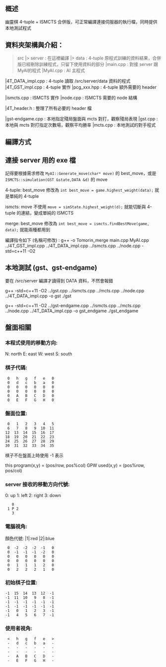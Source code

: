 ## 概述

幽靈棋 4-tuple + ISMCTS 合併版，可正常編譯連接伺服器的執行檔，同時提供本地測試程式

## 資料夾架構與介紹：
> src
  |> server : 在這裡編譯
    |> data : 4-tuple 原程式訓練的資料結果，合併版已經刪除訓練程式，只留下使用資料的部分
    |main.cpp : 對接 server 跟 MyAI的程式
    |MyAI.cpp : AI 主程式

  |4T_DATA_impl.cpp : 4-tuple 讀取 /src/server/data 資料的程式
  |4T_GST_impl.cpp : 4-tuple 實作
  |pcg_xxx.hpp : 4-tuple 額外需要的 header

  |ismcts.cpp : ISMCTS 實作
  |node.cpp : ISMCTS 需要的 node 結構

  |4T_header.h : 整理了所有必要的 header 檔

  |gst-endgame.cpp : 本地指定殘局盤面與 mcts 對打，觀察殘局表現
  |gst.cpp : 本地與 mcts 對打指定次數場，觀察平均勝率
  |mcts.cpp : 本地測試的對手程式


## 編譯方式

## 連接 server 用的 exe 檔

記得要根據需求修改 `MyAI::Generate_move(char* move)` 的 best_move，或是 `ISMCTS::simulation(GST &state,DATA &d)` 的 move

4-tuple:
best_move 修改為 `int best_move = game.highest_weight(data);` 就是單純的 4-tuple

ismcts:
move 不使用 `move = simState.highest_weight(d);` 就能切斷與 4-tuple 的連結，變成單純的 ISMCTS

merge:
best_move 修改為 `int best_move = ismcts.findBestMove(game, data);` 就能兩種都用到

編譯指令如下 (名稱可修改) :
g++ -o Tomorin_merge main.cpp MyAI.cpp ../4T_GST_impl.cpp ../4T_DATA_impl.cpp ../ismcts.cpp ../node.cpp -std=c++11 -O2


## 本地測試 (gst、gst-endgame)

要在 /src/server 編譯才讀得到 DATA 資料，不然會報錯

g++ -std=c++11 -O2 ../gst.cpp ../ismcts.cpp ../mcts.cpp ../node.cpp ../4T_DATA_impl.cpp -o gst
./gst

g++ -std=c++11 -O2 ../gst-endgame.cpp ../ismcts.cpp ../mcts.cpp ../node.cpp ../4T_DATA_impl.cpp -o gst_endgame
./gst_endgame

## 盤面相關

### 本程式使用的移動方向:
N: north
E: east
W: west
S: south

### 棋子代碼:
```
 0   h   g   f   e   0
 0   d   c   b   a   0
 0   0   0   0   0   0
 0   0   0   0   0   0
 0   A   B   C   D   0
 0   E   F   G   H   0
```
### 盤面位置:
```
 0   1   2   3   4   5
 6   7   8   9  10  11
12  13  14  15  16  17
18  19  20  21  22  23
24  25  26  27  28  29
30  31  32  33  34  35
```
棋子不在盤面上時使用 -1 表示

this program(x,y) = (pos/row, pos%col)
GPW used(x,y) = (pos%row, pos/col)

### server 接收的移動方向代號:
0: up
1: left
2: right
3: down
```
   0
 1 P 2
   3
```

### 電腦視角:
顏色代號: |1|:red |2|:blue
```
 0  -2  -2  -2  -1   0
 0  -1  -1  -1  -2   0
 0   0   0   0   0   0
 0   0   0   0   0   0
 0   1   1   1   2   0
 0   2   2   2   1   0
```
### 初始棋子位置:
```
-1  15  14  13  12  -1
-1  11  10   9   8  -1
-1  -1  -1  -1  -1  -1
-1  -1  -1  -1  -1  -1
-1   0   1   2   3  -1
-1   4   5   6   7  -1
```
### 使用者視角:
```
 <   h   g   f   e   >
 -   d   c   b   a   - 
 -   -   -   -   -   -
 -   -   -   -   -   -
 -   A   B   C   D   -
 -   E   F   G   H   -
```
